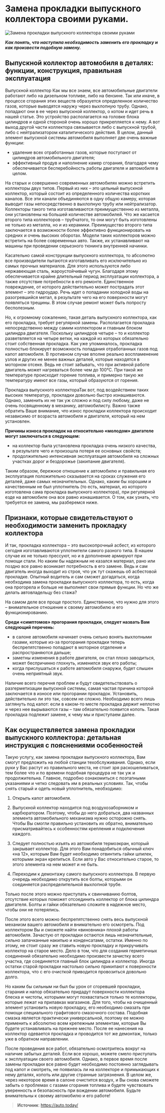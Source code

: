 # Замена прокладки выпускного коллектора своими руками.

![Замена прокладки выпускного коллектора своими руками](/images/Auto/vapusk_kol.jpg 'Замена прокладки выпускного коллектора своими руками')

_**Как понять, что наступила необходимость заменить его прокладку и как произвести подобную замену.**_

## Выпускной коллектор автомобиля в деталях: функции, конструкция, правильная эксплуатация

Выпускной коллектор Как мы все знаем, все автомобильные двигатели работают либо на дизельном топливе, либо на бензине. Так или иначе, в процессе сгорания этих веществ образуется определенное количество газов, которые выводятся наружу через выхлопную трубу. Однако, попадают они в ее через выпускной коллектор, о котом и идет речь в нашей статье. Это устройство располагается на головке блока цилиндров и одной стороной очень хорошо прикрепляется к нему. А вот выход другой части коллектора связывается либо с выпускной трубой, либо с нейтрализатором каталитического действия. В целом, данный элемент выпускной системы автомобиля выполняет две очень важные функции:

- удаление всех отработанных газов, которые поступают от цилиндров автомобильного двигателя;
- эффективный продув и наполнение камер сгорания, благодаря чему обеспечивается бесперебойность работы двигателя и автомобиля в целом.

На старых и совершенно современных автомобилях можно встретить коллекторы двух типов. Первый из них – это цельный выпускной коллектор, который состоит из определенного количества коротких каналов. Все эти канали объединяются в одну общую камеру, которая выводит газы непосредственно в выхлопную трубу или нейтрализатор. Коллекторы такого типа изготавливаются преимущественно из металла, они установлены на большей количестве автомобилей. Что же касается второго типа коллекторов – трубчатого, то они могут быть изготовлены не только из металла, но и из керамики. Преимущество второго типа заключается в возможности более эффективно функционировать на средних и очень высоких оборотах. Модели таких коллекторов можно встретить на более современных авто. Также, их устанавливают на машины при проведении серьезного тюнинга внутренней начинки.

Касательно самой конструкции выпускного коллектора, то абсолютно все производители пытаются изготавливать его исключительно из самых прочных материалов. Для этого используются либо нержавеющая сталь, жароустойчивый чугун. Благодаря этому обеспечивается крайне длительный период эксплуатации коллектора, а также отсутствие потребности в его ремонте. Единственное повреждение, от которого действительно может пострадать этот элемент – это гидроудар. Речь идет о попадании холодной воды на разогревшийся метал, в результате чего на его поверхности могут появляться трещины. В этом случае ремонт может быть попросту бесполезным.

Но, к огромному сожалению, такая деталь выпускного коллектора, как его прокладка, требует регулярной замены. Располагается прокладка непосредственно между самим коллектором и главным блоком цилиндра двигателя. Поскольку цилиндров четыре – то и коллектор разветвляется на четыре ветки, на каждой из которых обязательно стоит собственная прокладка. Как уже упоминалось, прокладка полностью блокирует возможность попадания отработанных газов под капот автомобиля. В противном случае вполне реально воспламенение узлов и других не менее важных деталей, которые находятся в моторном отсеке. Ведь не стоит забывать, что при активной работе двигатель может нагреваться более чем до 100°С. При такой же температуре происходит горение топлива, и примерно такую же температуру имеют все газы, который образуются от горения.

Прокладка выпускного коллектораТак вот, под воздействием таких высоких температур, прокладки довольно быстро изнашиваются. Однако, заменить их не так уж сложно и под силу любому, даже не очень посвященному в механику, автомобилисту. Важно также обратить Ваше внимание, что износ прокладки коллектора происходит независимо от возраста автомобиля и двигателя, который на нем установлен.

**Причины износа прокладок на относительно «молодом» двигателе могут заключаться в следующем:**

- на коллектор была установлена прокладка очень низкого качества, в результате чего и произошла потеря ее основных свойств;
- продолжительно интенсивная эксплуатация автомобиля на сложных участках дорог и бездорожье (закипание двигателя).

Таким образом, бережное отношение к автомобилю и правильная его эксплуатация положительно сказывается на сроках служения его деталей, даже самых незначительных. Однако, каким бы хорошим и качественным не был уплотнитель (то есть, материал, из которого изготовлена сама прокладка выпускного коллектора), при регулярной езде на автомобиле она все равно изнашивается. О том, как узнать, что требуется ее замена, мы разберемся ниже.

## Признаки, которые свидетельствуют о необходимости заменить прокладку коллектора

И так, прокладка коллектора – это высокопрочный асбест, из которого сегодня изготавливаются уплотнители самого разного типа. В нашем случае их не только прессуют, но и в дополнение армируют при помощи стали. Но каким бы надежным не казался материал, рано или поздно все равно возникает потребность в его замене. Ведь и сам двигатель иногда выходит из строя, что уж тут скажешь об асбестовой прокладке. Опытный водитель и сам сможет догадаться, когда необходима замена прокладки выпускного коллектора, то есть, когда она прогорела и больше не выполняет свои прямые функции. Но что же делать автовладельцу без стажа?

На самом деле все проще простого. Единственное, что нужно для этого – внимательное отношение к своему автомобилю и его функционированию.

**Среди «симптомов» прогорания прокладки, следует назвать Вам следующий перечень:**

- в салоне автомобиля начинает очень сильно вонять выхлопными газами, которые из-за прогорания прокладки теперь беспрепятственно попадают в моторное отделение и распространяются дальше;
- заметны изменения в работе двигателя, он стал плохо заводиться, может беспричинно глохнуть, изменился звук его работы;
- когда прислушаться к работе автомобиля снаружи, будет слышен очень неприятный звук.

Наличие всего перечня проблем и будут свидетельствовать о разгерметизации выпускной системы, самая частая причина которой заключается в износе или прогорании прокладок. Установить, действительно ли это так, совсем не сложно. Необходимо всего лишь заглянуть под капот: если в каком-то месте прокладка держит неплотно и через нее вырываются газы – там обязательно появится копоть. Такая прокладка подлежит замене, к чему мы и приступаем далее.

## Как осуществляется замена прокладки выпускного коллектора: детальная инструкция с пояснениями особенностей

Такую услугу, как замена прокладки выпускного коллектора, Вам смогут предложить на любой станции техобслуживания. Однако, если руки у Вас растут из правильного места, не стоит зря раскошеливаться, тем более что и по времени подобная процедура не так уж и продолжительна. Главное, подробно ознакомиться с поэтапными указаниями и четко следовать им в реальных условиях. Так, чтобы снять старый и одеть новый уплотнитель, необходимо:

1. Открыть капот автомобиля.

2. Выпускной коллектор находится под воздухозаборником и карбюратором. Поэтому, чтобы до него добраться, два названных элемента автомобильного механизма нужно осторожно снять. Чтобы Вы смогли правильно установить их обратно, внимательно присматривайтесь к особенностям крепления и подключения каждого.

3. Следует полностью изъять из автомобиля термоэкран, который закрывает коллектор. Для этого Вам понадобиться обычный ключ «на 12», которым Вам будет необходимо отвинтить гайки шпилек, которыми экран крепиться. Если авто у Вас относительно старое, то этого элемента на нем может и не быть.

4. Переходим к демонтажу самого выпускного коллектора. В первую очередь необходимо открутить все болты, которыми он соединяется распределительной выхлопной трубе.

Только после этого можно приступать к свинчиванию болтов, отсутствие которых поможет отсоединить коллектор от блока цилиндра двигателя. Болты и гайки обязательно сложите в надежное место, чтобы они не потерялись.

После этого всего можно беспрепятственно снять весь выпускной механизм вашего автомобиля и внимательно его осмотреть. Под коллектором Вы и сможете найти «виновника» плохой работы автомобиля. Зачастую от прокладки остаются лишь незначительные, сильно запачканные накипью и конденсатами, остатки. Именно по этому, не стоит сразу же ставить новую прокладку и прикручивать коллектор на старое место. Дело в том, что для создания герметичных соединений обязательно необходимо произвести зачистку всего участка, где соединяется главный блок цилиндра и коллектор. Иногда остатки старой прокладки настолько сильно прикипают к поверхности коллектора, что с его очисткой приводится провозиться довольно долго.

Но каким бы сильным ни был бы урон от сгоревшей прокладки, старания и напор обязательно придадут поверхности коллектора блеска и чистоты, которыми могут похвастаться только те коллекторы, которые лежат на прилавках магазинов. Для того, чтобы на очищенный элемент установить новую прокладку, его необходимо смазать при помощи специального графитового смазочного состава. Подобная смазка является практически универсальной, поэтому ее можно применить к абсолютно всем крепежным элементам, которые Вы будете устанавливать на прежнее место. После ее нанесения на коллектор одевается прокладка и проводится тот же демонтаж, только уже в обратном направлении.

После проведения все работ, обязательно осмотритесь вокруг на наличие забытых деталей. Если все хорошо, можете смело приступать к эксплуатации своего автомобиля. Однако, в первое время после замены прокладки все равно будет необходимо постоянно заглядывать под капот и смотреть, не появилась ли на коллекторе и примыкающих к нему деталях, копоть или другие странные загрязнения. В целом же, через некоторое время в салоне очистится воздух, и Вы снова сможете забыть о проблемах с газами сгорания топлива и будете чувствовать уверенность и безопасность при вождении автомобиля. Будьте внимательны к своему автомобилю и его работе!

> **Источник**: https://auto.today/
